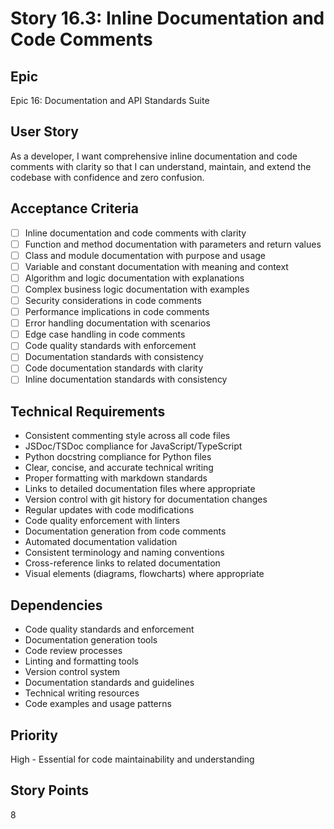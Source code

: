 # Story 16.3: Inline Documentation and Code Comments

## Epic
Epic 16: Documentation and API Standards Suite

## User Story
As a developer, I want comprehensive inline documentation and code comments with clarity so that I can understand, maintain, and extend the codebase with confidence and zero confusion.

## Acceptance Criteria
- [ ] Inline documentation and code comments with clarity
- [ ] Function and method documentation with parameters and return values
- [ ] Class and module documentation with purpose and usage
- [ ] Variable and constant documentation with meaning and context
- [ ] Algorithm and logic documentation with explanations
- [ ] Complex business logic documentation with examples
- [ ] Security considerations in code comments
- [ ] Performance implications in code comments
- [ ] Error handling documentation with scenarios
- [ ] Edge case handling in code comments
- [ ] Code quality standards with enforcement
- [ ] Documentation standards with consistency
- [ ] Code documentation standards with clarity
- [ ] Inline documentation standards with consistency

## Technical Requirements
- Consistent commenting style across all code files
- JSDoc/TSDoc compliance for JavaScript/TypeScript
- Python docstring compliance for Python files
- Clear, concise, and accurate technical writing
- Proper formatting with markdown standards
- Links to detailed documentation files where appropriate
- Version control with git history for documentation changes
- Regular updates with code modifications
- Code quality enforcement with linters
- Documentation generation from code comments
- Automated documentation validation
- Consistent terminology and naming conventions
- Cross-reference links to related documentation
- Visual elements (diagrams, flowcharts) where appropriate

## Dependencies
- Code quality standards and enforcement
- Documentation generation tools
- Code review processes
- Linting and formatting tools
- Version control system
- Documentation standards and guidelines
- Technical writing resources
- Code examples and usage patterns

## Priority
High - Essential for code maintainability and understanding

## Story Points
8